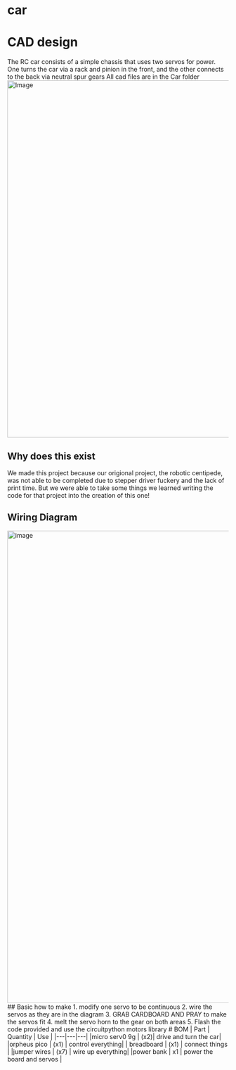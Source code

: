 # car

# CAD design
The RC car consists of a simple chassis that uses two servos for power. One turns the car via a rack and pinion in the front, and the other connects to the back via neutral spur gears
All cad files are in the Car folder
<img width="998" height="813" alt="Image" src="https://github.com/user-attachments/assets/1bbc824f-9355-42aa-b2e9-63a3c0db87bc" />
## Why does this exist
We made this project because our origional project, the robotic centipede, was not able to be completed due to stepper driver fuckery and the lack of print time. But we were able to take some things we learned writing the code for that project into the creation of this one!
## Wiring Diagram
<img width="1300" height="1075" alt="image" src="https://github.com/user-attachments/assets/f0056428-3f4a-4b12-ad12-389e3846a245" />
## Basic how to make
1. modify one servo to be continuous
2. wire the servos as they are in the diagram
3. GRAB CARDBOARD AND PRAY to make the servos fit
4. melt the servo horn to the gear on both areas
5. Flash the code provided and use the circuitpython motors library
# BOM
| Part | Quantity | Use |
|---|---|---|
|micro serv0 9g | (x2)| drive and turn the car|
|orpheus pico | (x1) | control everything|
| breadboard | (x1) | connect things |
|jumper wires | (x7) | wire up everything|
|power bank | x1 | power the board and servos |
